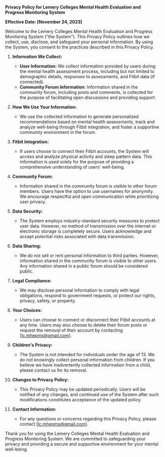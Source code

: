**Privacy Policy for Lemery Colleges Mental Health Evaluation and Progress Monitoring System**

**Effective Date: [November 24, 2023]**

Welcome to the Lemery Colleges Mental Health Evaluation and Progress Monitoring System ("the System"). This Privacy Policy outlines how we collect, use, disclose, and safeguard your personal information. By using the System, you consent to the practices described in this Privacy Policy.

1. **Information We Collect:**
   - **User Information:** We collect information provided by users during the mental health assessment process, including but not limited to demographic details, responses to assessments, and Fitbit data (if connected).
   - **Community Forum Information:** Information shared in the community forum, including posts and comments, is collected for the purpose of facilitating open discussions and providing support.

2. **How We Use Your Information:**
   - We use the collected information to generate personalized recommendations based on mental health assessments, track and analyze well-being through Fitbit integration, and foster a supportive community environment in the forum.

3. **Fitbit Integration:**
   - If users choose to connect their Fitbit accounts, the System will access and analyze physical activity and sleep pattern data. This information is used solely for the purpose of providing a comprehensive understanding of users' well-being.

4. **Community Forum:**
   - Information shared in the community forum is visible to other forum members. Users have the option to use usernames for anonymity. We encourage respectful and open communication while prioritizing user privacy.

5. **Data Security:**
   - The System employs industry-standard security measures to protect user data. However, no method of transmission over the internet or electronic storage is completely secure. Users acknowledge and accept potential risks associated with data transmission.

6. **Data Sharing:**
   - We do not sell or rent personal information to third parties. However, information shared in the community forum is visible to other users. Any information shared in a public forum should be considered public.

7. **Legal Compliance:**
   - We may disclose personal information to comply with legal obligations, respond to government requests, or protect our rights, privacy, safety, or property.

8. **Your Choices:**
   - Users can choose to connect or disconnect their Fitbit accounts at any time. Users may also choose to delete their forum posts or request the removal of their account by contacting [lc.mhepms@gmail.com].

9. **Children's Privacy:**
   - The System is not intended for individuals under the age of 13. We do not knowingly collect personal information from children. If you believe we have inadvertently collected information from a child, please contact us for its removal.

10. **Changes to Privacy Policy:**
    - This Privacy Policy may be updated periodically. Users will be notified of any changes, and continued use of the System after such modifications constitutes acceptance of the updated policy.

11. **Contact Information:**
    - For any questions or concerns regarding this Privacy Policy, please contact [lc.mhepms@gmail.com].

Thank you for using the Lemery Colleges Mental Health Evaluation and Progress Monitoring System. We are committed to safeguarding your privacy and providing a secure and supportive environment for your mental well-being.